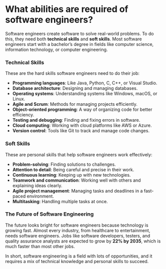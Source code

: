 # What abilities are required of software engineers?

Software engineers create software to solve real-world problems. To do this, they need both **technical skills** and **soft skills**. Most software engineers start with a bachelor’s degree in fields like computer science, information technology, or computer engineering.

### **Technical Skills**  
These are the hard skills software engineers need to do their job:  
- **Programming languages**: Like Java, Python, C, C++, or Visual Studio.  
- **Database architecture**: Designing and managing databases.  
- **Operating systems**: Understanding systems like Windows, macOS, or Linux.  
- **Agile and Scrum**: Methods for managing projects efficiently.  
- **Object-oriented programming**: A way of organizing code for better efficiency.  
- **Testing and debugging**: Finding and fixing errors in software.  
- **Cloud computing**: Working with cloud platforms like AWS or Azure.  
- **Version control**: Tools like Git to track and manage code changes.  

### **Soft Skills**  
These are personal skills that help software engineers work effectively:  
- **Problem-solving**: Finding solutions to challenges.  
- **Attention to detail**: Being careful and precise in their work.  
- **Continuous learning**: Keeping up with new technologies.  
- **Teamwork and communication**: Working well with others and explaining ideas clearly.  
- **Agile project management**: Managing tasks and deadlines in a fast-paced environment.  
- **Multitasking**: Handling multiple tasks at once.  

### **The Future of Software Engineering**  
The future looks bright for software engineers because technology is growing fast. Almost every industry, from healthcare to entertainment, needs software engineers. Jobs like software developers, testers, and quality assurance analysts are expected to grow by **22% by 2035**, which is much faster than most other jobs.  

In short, software engineering is a field with lots of opportunities, and it requires a mix of technical knowledge and personal skills to succeed.
